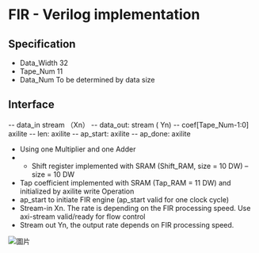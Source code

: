 # FIR - Verilog implementation

## Specification

- Data_Width  32
- Tape_Num    11
- Data_Num    To be determined by data size

## Interface

-- data_in  stream （Xn）
-- data_out: stream ( Yn)
-- coef[Tape_Num-1:0]  axilite
-- len: axilite
-- ap_start:  axilite
-- ap_done: axilite

- Using one Multiplier and one Adder
- - Shift register implemented with SRAM (Shift_RAM, size = 10 DW) – size = 10 DW
- Tap coefficient implemented with SRAM (Tap_RAM = 11 DW) and initialized by axilite write
  Operation
- ap_start to initiate FIR engine (ap_start valid for one clock cycle)
- Stream-in Xn. The rate is depending on the FIR processing speed. Use axi-stream valid/ready for flow control
- Stream out Yn, the output rate depends on FIR processing speed.

![圖片](https://github.com/ZheChen-Bill/lab3_workbook/assets/88698677/b5413f7f-7840-4c4a-85b5-eb66905cc60e)
